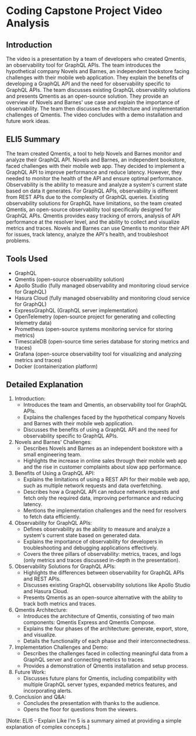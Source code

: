 # Coding Capstone Project Video Analysis

## Introduction
The video is a presentation by a team of developers who created Qmentis, an observability tool for GraphQL APIs. The team introduces the hypothetical company Novels and Barnes, an independent bookstore facing challenges with their mobile web application. They explain the benefits of developing a GraphQL API and the need for observability specific to GraphQL APIs. The team discusses existing GraphQL observability solutions and presents Qmentis as an open-source solution. They provide an overview of Novels and Barnes' use case and explain the importance of observability. The team then discusses the architecture and implementation challenges of Qmentis. The video concludes with a demo installation and future work ideas.

## ELI5 Summary
The team created Qmentis, a tool to help Novels and Barnes monitor and analyze their GraphQL API. Novels and Barnes, an independent bookstore, faced challenges with their mobile web app. They decided to implement a GraphQL API to improve performance and reduce latency. However, they needed to monitor the health of the API and ensure optimal performance. Observability is the ability to measure and analyze a system's current state based on data it generates. For GraphQL APIs, observability is different from REST APIs due to the complexity of GraphQL queries. Existing observability solutions for GraphQL have limitations, so the team created Qmentis, an open-source observability tool specifically designed for GraphQL APIs. Qmentis provides easy tracking of errors, analysis of API performance at the resolver level, and the ability to collect and visualize metrics and traces. Novels and Barnes can use Qmentis to monitor their API for issues, track latency, analyze the API's health, and troubleshoot problems.

## Tools Used
- GraphQL
- Qmentis (open-source observability solution)
- Apollo Studio (fully managed observability and monitoring cloud service for GraphQL)
- Hasura Cloud (fully managed observability and monitoring cloud service for GraphQL)
- ExpressGraphQL (GraphQL server implementation)
- OpenTelemetry (open-source project for generating and collecting telemetry data)
- Prometheus (open-source systems monitoring service for storing metrics)
- TimescaleDB (open-source time series database for storing metrics and traces)
- Grafana (open-source observability tool for visualizing and analyzing metrics and traces)
- Docker (containerization platform)

## Detailed Explanation
1. Introduction:
   - Introduces the team and Qmentis, an observability tool for GraphQL APIs.
   - Explains the challenges faced by the hypothetical company Novels and Barnes with their mobile web application.
   - Discusses the benefits of using a GraphQL API and the need for observability specific to GraphQL APIs.
2. Novels and Barnes' Challenges:
   - Describes Novels and Barnes as an independent bookstore with a small engineering team.
   - Highlights the increase in online sales through their mobile web app and the rise in customer complaints about slow app performance.
3. Benefits of Using a GraphQL API:
   - Explains the limitations of using a REST API for their mobile web app, such as multiple network requests and data overfetching.
   - Describes how a GraphQL API can reduce network requests and fetch only the required data, improving performance and reducing latency.
   - Mentions the implementation challenges and the need for resolvers to fetch data efficiently.
4. Observability for GraphQL APIs:
   - Defines observability as the ability to measure and analyze a system's current state based on generated data.
   - Explains the importance of observability for developers in troubleshooting and debugging applications effectively.
   - Covers the three pillars of observability: metrics, traces, and logs (only metrics and traces discussed in-depth in the presentation).
5. Observability Solutions for GraphQL APIs:
   - Highlights the differences between observability for GraphQL APIs and REST APIs.
   - Discusses existing GraphQL observability solutions like Apollo Studio and Hasura Cloud.
   - Presents Qmentis as an open-source alternative with the ability to track both metrics and traces.
6. Qmentis Architecture:
   - Introduces the architecture of Qmentis, consisting of two main components: Qmentis Express and Qmentis Compose.
   - Explains the four phases of the architecture: generate, export, store, and visualize.
   - Details the functionality of each phase and their interconnectedness.
7. Implementation Challenges and Demo:
   - Describes the challenges faced in collecting meaningful data from a GraphQL server and connecting metrics to traces.
   - Provides a demonstration of Qmentis installation and setup process.
8. Future Work:
   - Discusses future plans for Qmentis, including compatibility with multiple GraphQL server types, expanded metrics features, and incorporating alerts.
9. Conclusion and Q&A:
   - Concludes the presentation with thanks to the audience.
   - Opens the floor for questions from the viewers.

[Note: ELI5 - Explain Like I'm 5 is a summary aimed at providing a simple explanation of complex concepts.]